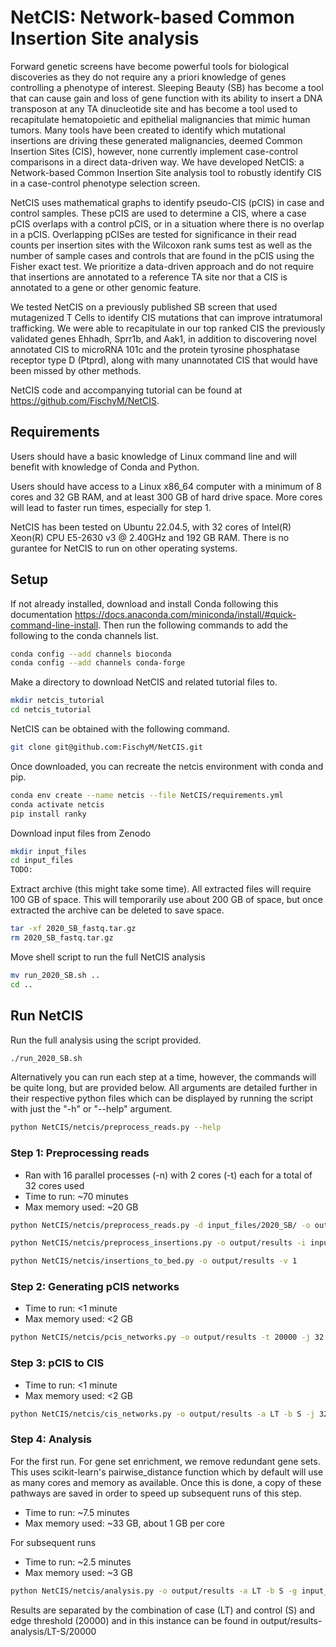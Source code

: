 # NetCIS: Network-based Common Insertion Site analysis

Forward genetic screens have become powerful tools for biological discoveries as they do not require any a priori knowledge of genes controlling a phenotype of interest. Sleeping Beauty (SB) has become a tool that can cause gain and loss of gene function with its ability to insert a DNA transposon at any TA dinucleotide site and has become a tool used to recapitulate hematopoietic and epithelial malignancies that mimic human tumors. Many tools have been created to identify which mutational insertions are driving these generated malignancies, deemed Common Insertion Sites (CIS), however, none currently implement case-control comparisons in a direct data-driven way. We have developed NetCIS: a Network-based Common Insertion Site analysis tool to robustly identify CIS in a case-control phenotype selection screen.

NetCIS uses mathematical graphs to identify pseudo-CIS (pCIS) in case and control samples. These pCIS are used to determine a CIS, where a case pCIS overlaps with a control pCIS, or in a situation where there is no overlap in a pCIS. Overlapping pCISes are tested for significance in their read counts per insertion sites with the Wilcoxon rank sums test as well as the number of sample cases and controls that are found in the pCIS using the Fisher exact test. We prioritize a data-driven approach and do not require that insertions are annotated to a reference TA site nor that a CIS is annotated to a gene or other genomic feature.

We tested NetCIS on a previously published SB screen that used mutagenized T Cells to identify CIS mutations that can improve intratumoral trafficking. We were able to recapitulate in our top ranked CIS the previously validated genes Ehhadh, Sprr1b, and Aak1, in addition to discovering novel annotated CIS to microRNA 101c and the protein tyrosine phosphatase receptor type D (Ptprd), along with many unannotated CIS that would have been missed by other methods.

NetCIS code and accompanying tutorial can be found at <https://github.com/FischyM/NetCIS>.

## Requirements

Users should have a basic knowledge of Linux command line and will benefit with knowledge of Conda and Python.

Users should have access to a Linux x86_64 computer with a minimum of 8 cores and 32 GB RAM, and at least 300 GB of hard drive space. More cores will lead to faster run times, especially for step 1.

NetCIS has been tested on Ubuntu 22.04.5, with 32 cores of Intel(R) Xeon(R) CPU E5-2630 v3 @ 2.40GHz and 192 GB RAM. There is no gurantee for NetCIS to run on other operating systems.

## Setup

If not already installed, download and install Conda following this documentation <https://docs.anaconda.com/miniconda/install/#quick-command-line-install>. Then run the following commands to add the following to the conda channels list.

```bash
conda config --add channels bioconda
conda config --add channels conda-forge
```

Make a directory to download NetCIS and related tutorial files to.  

```bash
mkdir netcis_tutorial
cd netcis_tutorial
```

NetCIS can be obtained with the following command.

```bash
git clone git@github.com:FischyM/NetCIS.git
```

Once downloaded, you can recreate the netcis environment with conda and pip.

```bash
conda env create --name netcis --file NetCIS/requirements.yml
conda activate netcis
pip install ranky
```

Download input files from Zenodo

```bash
mkdir input_files
cd input_files
TODO:
```

Extract archive (this might take some time). All extracted files will require 100 GB of space. This will temporarily use about 200 GB of space, but once extracted the archive can be deleted to save space.

```bash
tar -xf 2020_SB_fastq.tar.gz
rm 2020_SB_fastq.tar.gz
```

Move shell script to run the full NetCIS analysis

```bash
mv run_2020_SB.sh ..
cd ..
```

## Run NetCIS

Run the full analysis using the script provided.

```bash
./run_2020_SB.sh
```

Alternatively you can run each step at a time, however, the commands will be quite long, but are provided below. All arguments are detailed further in their respective python files which can be displayed by running the script with just the "-h" or "--help" argument.

```bash
python NetCIS/netcis/preprocess_reads.py --help
```

### Step 1: Preprocessing reads

- Ran with 16 parallel processes (-n) with 2 cores (-t) each for a total of 32 cores used
- Time to run: ~70 minutes
- Max memory used: ~20 GB

```bash
python NetCIS/netcis/preprocess_reads.py -d input_files/2020_SB/ -o output/results -b input_files/GRCm39 -i input_files/2020_SB.tsv -l AAATTTGTGGAGTAGTTGAAAAACGAGTTTTAATGACTCCAACTTAAGTGTATGTAAACTTCCGACTTCAACTG -r GGATTAAATGTCAGGAATTGTGAAAAAGTGAGTTTAAATGTATTTGGCTAAGGTGTATGTAAACTTCCGACTTCAACTG -p GTAATACGACTCACTATAGGGCTCCGCTTAAGGGAC -t 2 -n 16 -q 13 -v 1

python NetCIS/netcis/preprocess_insertions.py -o output/results -i input_files/2020_SB.tsv -j 32 -v 1

python NetCIS/netcis/insertions_to_bed.py -o output/results -v 1
```

### Step 2: Generating pCIS networks

- Time to run: <1 minute
- Max memory used: <2 GB

```bash
python NetCIS/netcis/pcis_networks.py -o output/results -t 20000 -j 32 -v 1
```

### Step 3: pCIS to CIS

- Time to run: <1 minute
- Max memory used: <2 GB

```bash
python NetCIS/netcis/cis_networks.py -o output/results -a LT -b S -j 32 -t 20000 -v 1
```

### Step 4: Analysis

For the first run. For gene set enrichment, we remove redundant gene sets. This uses scikit-learn's pairwise_distance function which by default will use as many cores and memory as available. Once this is done, a copy of these pathways are saved in order to speed up subsequent runs of this step.

- Time to run: ~7.5 minutes
- Max memory used: ~33 GB, about 1 GB per core

For subsequent runs

- Time to run: ~2.5 minutes
- Max memory used: ~3 GB

```bash
python NetCIS/netcis/analysis.py -o output/results -a LT -b S -g input_files/MRK_List2.rpt -s input_files/m5.all.v2023.2.Mm.symbols.gmt -p 0.05 -x 5000 -m Gene -f "" -t 20000 -v 1
```

Results are separated by the combination of case (LT) and control (S) and edge threshold (20000) and in this instance can be found in output/results-analysis/LT-S/20000
